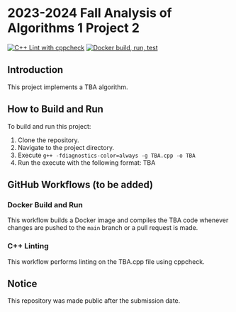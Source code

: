 # 2023-2024 Fall Analysis of Algorithms 1 Project 2

[![C++ Lint with cppcheck](https://github.com/baglayan/blg335e-hw2/actions/workflows/cpp-lint.yml/badge.svg)](https://github.com/baglayan/blg335e-hw2/actions/workflows/cpp-lint.yml)
[![Docker build, run, test](https://github.com/baglayan/blg335e-hw2/actions/workflows/docker-image.yml/badge.svg)](https://github.com/baglayan/blg335e-hw2/actions/workflows/docker-image.yml)

## Introduction

This project implements a TBA algorithm.

## How to Build and Run

To build and run this project:
1. Clone the repository.
2. Navigate to the project directory.
3. Execute `g++ -fdiagnostics-color=always -g TBA.cpp -o TBA`
4. Run the execute with the following format: TBA

## GitHub Workflows (to be added)

### Docker Build and Run

This workflow builds a Docker image and compiles the TBA code whenever changes are pushed to the `main` branch or a pull request is made.

### C++ Linting

This workflow performs linting on the TBA.cpp file using cppcheck.

## Notice

This repository was made public after the submission date.